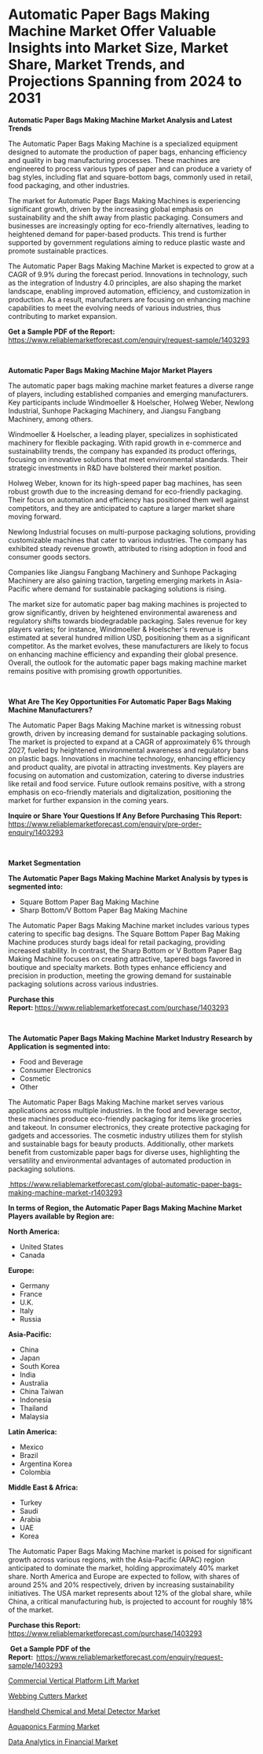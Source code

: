 <p><h1>Automatic Paper Bags Making Machine Market Offer Valuable Insights into Market Size, Market Share, Market Trends, and Projections Spanning from 2024 to 2031</h1></p><p><strong>Automatic Paper Bags Making Machine Market Analysis and Latest Trends</strong></p>
<p><p>The Automatic Paper Bags Making Machine is a specialized equipment designed to automate the production of paper bags, enhancing efficiency and quality in bag manufacturing processes. These machines are engineered to process various types of paper and can produce a variety of bag styles, including flat and square-bottom bags, commonly used in retail, food packaging, and other industries. </p><p>The market for Automatic Paper Bags Making Machines is experiencing significant growth, driven by the increasing global emphasis on sustainability and the shift away from plastic packaging. Consumers and businesses are increasingly opting for eco-friendly alternatives, leading to heightened demand for paper-based products. This trend is further supported by government regulations aiming to reduce plastic waste and promote sustainable practices.</p><p>The Automatic Paper Bags Making Machine Market is expected to grow at a CAGR of 9.9% during the forecast period. Innovations in technology, such as the integration of Industry 4.0 principles, are also shaping the market landscape, enabling improved automation, efficiency, and customization in production. As a result, manufacturers are focusing on enhancing machine capabilities to meet the evolving needs of various industries, thus contributing to market expansion.</p></p>
<p><strong>Get a Sample PDF of the Report:&nbsp;</strong> <a href="https://www.reliablemarketforecast.com/enquiry/request-sample/1403293?utm_campaign=1437&utm_medium=2&utm_source=Github&utm_content=ia&utm_term=23102024&utm_id=automatic-paper-bags-making-machine">https://www.reliablemarketforecast.com/enquiry/request-sample/1403293</a></p>
<p>&nbsp;</p>
<p><strong>Automatic Paper Bags Making Machine Major Market Players</strong></p>
<p><p>The automatic paper bags making machine market features a diverse range of players, including established companies and emerging manufacturers. Key participants include Windmoeller & Hoelscher, Holweg Weber, Newlong Industrial, Sunhope Packaging Machinery, and Jiangsu Fangbang Machinery, among others.</p><p>Windmoeller & Hoelscher, a leading player, specializes in sophisticated machinery for flexible packaging. With rapid growth in e-commerce and sustainability trends, the company has expanded its product offerings, focusing on innovative solutions that meet environmental standards. Their strategic investments in R&D have bolstered their market position.</p><p>Holweg Weber, known for its high-speed paper bag machines, has seen robust growth due to the increasing demand for eco-friendly packaging. Their focus on automation and efficiency has positioned them well against competitors, and they are anticipated to capture a larger market share moving forward.</p><p>Newlong Industrial focuses on multi-purpose packaging solutions, providing customizable machines that cater to various industries. The company has exhibited steady revenue growth, attributed to rising adoption in food and consumer goods sectors.</p><p>Companies like Jiangsu Fangbang Machinery and Sunhope Packaging Machinery are also gaining traction, targeting emerging markets in Asia-Pacific where demand for sustainable packaging solutions is rising. </p><p>The market size for automatic paper bag making machines is projected to grow significantly, driven by heightened environmental awareness and regulatory shifts towards biodegradable packaging. Sales revenue for key players varies; for instance, Windmoeller & Hoelscher's revenue is estimated at several hundred million USD, positioning them as a significant competitor. As the market evolves, these manufacturers are likely to focus on enhancing machine efficiency and expanding their global presence. Overall, the outlook for the automatic paper bags making machine market remains positive with promising growth opportunities.</p></p>
<p>&nbsp;</p>
<p><strong>What Are The Key Opportunities For Automatic Paper Bags Making Machine Manufacturers?</strong></p>
<p><p>The Automatic Paper Bags Making Machine market is witnessing robust growth, driven by increasing demand for sustainable packaging solutions. The market is projected to expand at a CAGR of approximately 6% through 2027, fueled by heightened environmental awareness and regulatory bans on plastic bags. Innovations in machine technology, enhancing efficiency and product quality, are pivotal in attracting investments. Key players are focusing on automation and customization, catering to diverse industries like retail and food service. Future outlook remains positive, with a strong emphasis on eco-friendly materials and digitalization, positioning the market for further expansion in the coming years.</p></p>
<p><strong>Inquire or Share Your Questions If Any Before Purchasing This Report:</strong> <a href="https://www.reliablemarketforecast.com/enquiry/pre-order-enquiry/1403293?utm_campaign=1437&utm_medium=2&utm_source=Github&utm_content=ia&utm_term=23102024&utm_id=automatic-paper-bags-making-machine">https://www.reliablemarketforecast.com/enquiry/pre-order-enquiry/1403293</a></p>
<p>&nbsp;</p>
<p><strong>Market Segmentation</strong></p>
<p><strong>The Automatic Paper Bags Making Machine Market Analysis by types is segmented into:</strong></p>
<p><ul><li>Square Bottom Paper Bag Making Machine</li><li>Sharp Bottom/V Bottom Paper Bag Making Machine</li></ul></p>
<p><p>The Automatic Paper Bags Making Machine market includes various types catering to specific bag designs. The Square Bottom Paper Bag Making Machine produces sturdy bags ideal for retail packaging, providing increased stability. In contrast, the Sharp Bottom or V Bottom Paper Bag Making Machine focuses on creating attractive, tapered bags favored in boutique and specialty markets. Both types enhance efficiency and precision in production, meeting the growing demand for sustainable packaging solutions across various industries.</p></p>
<p><strong>Purchase this Report:&nbsp;</strong><a href="https://www.reliablemarketforecast.com/purchase/1403293?utm_campaign=1437&utm_medium=2&utm_source=Github&utm_content=ia&utm_term=23102024&utm_id=automatic-paper-bags-making-machine">https://www.reliablemarketforecast.com/purchase/1403293</a></p>
<p>&nbsp;</p>
<p><strong>The Automatic Paper Bags Making Machine Market Industry Research by Application is segmented into:</strong></p>
<p><ul><li>Food and Beverage</li><li>Consumer Electronics</li><li>Cosmetic</li><li>Other</li></ul></p>
<p><p>The Automatic Paper Bags Making Machine market serves various applications across multiple industries. In the food and beverage sector, these machines produce eco-friendly packaging for items like groceries and takeout. In consumer electronics, they create protective packaging for gadgets and accessories. The cosmetic industry utilizes them for stylish and sustainable bags for beauty products. Additionally, other markets benefit from customizable paper bags for diverse uses, highlighting the versatility and environmental advantages of automated production in packaging solutions.</p></p>
<p><a href="https://www.reliablemarketforecast.com/global-automatic-paper-bags-making-machine-market-r1403293?utm_campaign=1437&utm_medium=2&utm_source=Github&utm_content=ia&utm_term=23102024&utm_id=automatic-paper-bags-making-machine">&nbsp;https://www.reliablemarketforecast.com/global-automatic-paper-bags-making-machine-market-r1403293</a></p>
<p><strong>In terms of Region, the Automatic Paper Bags Making Machine Market Players available by Region are:</strong></p>
<p>
    <p> <strong> North America: </strong>
        <ul>
            <li>United States</li>
            <li>Canada</li>
        </ul>
        </p> 
    <p> <strong> Europe: </strong>
        <ul>
            <li>Germany</li>
            <li>France</li>
            <li>U.K.</li>
            <li>Italy</li>
            <li>Russia</li>
        </ul>
        </p> 
    <p> <strong> Asia-Pacific: </strong>
        <ul>
            <li>China</li>
            <li>Japan</li>
            <li>South Korea</li>
            <li>India</li>
            <li>Australia</li>
            <li>China Taiwan</li>
            <li>Indonesia</li>
            <li>Thailand</li>
            <li>Malaysia</li>
        </ul>
        </p> 
    <p> <strong> Latin America: </strong>
        <ul>
            <li>Mexico</li>
            <li>Brazil</li>
            <li>Argentina Korea</li>
            <li>Colombia</li>
        </ul>
        </p> 
    <p> <strong> Middle East & Africa: </strong>
        <ul>
            <li>Turkey</li>
            <li>Saudi</li>
            <li>Arabia</li>
            <li>UAE</li>
            <li>Korea</li>
        </ul>
    </p>
    </p>
<p><p>The Automatic Paper Bags Making Machine market is poised for significant growth across various regions, with the Asia-Pacific (APAC) region anticipated to dominate the market, holding approximately 40% market share. North America and Europe are expected to follow, with shares of around 25% and 20% respectively, driven by increasing sustainability initiatives. The USA market represents about 12% of the global share, while China, a critical manufacturing hub, is projected to account for roughly 18% of the market.</p></p>
<p><strong>Purchase this Report: </strong><a href="https://www.reliablemarketforecast.com/purchase/1403293?utm_campaign=1437&utm_medium=2&utm_source=Github&utm_content=ia&utm_term=23102024&utm_id=automatic-paper-bags-making-machine">https://www.reliablemarketforecast.com/purchase/1403293</a></p>
<p>&nbsp;<strong>Get a Sample PDF of the Report:&nbsp;&nbsp;</strong><a href="https://www.reliablemarketforecast.com/enquiry/request-sample/1403293?utm_campaign=1437&utm_medium=2&utm_source=Github&utm_content=ia&utm_term=23102024&utm_id=automatic-paper-bags-making-machine">https://www.reliablemarketforecast.com/enquiry/request-sample/1403293</a></p>
<p><strong></strong></p>
<p><p><a href="https://github.com/fransisca0zkko/Market-Research-Report-List-1/blob/main/commercial-vertical-platform-lift-market.md?utm_campaign=1437&utm_medium=2&utm_source=Github&utm_content=ia&utm_term=23102024&utm_id=automatic-paper-bags-making-machine">Commercial Vertical Platform Lift Market</a></p><p><a href="https://issuu.com/reportprime-2/docs/webbing-cutters-market-size-2030.pp_233d375d2713f2?utm_campaign=1437&utm_medium=2&utm_source=Github&utm_content=ia&utm_term=23102024&utm_id=automatic-paper-bags-making-machine">Webbing Cutters Market</a></p><p><a href="https://issuu.com/reportprime-2/docs/handheld-chemical-and-metal-detecto_4455618d6bd315?utm_campaign=1437&utm_medium=2&utm_source=Github&utm_content=ia&utm_term=23102024&utm_id=automatic-paper-bags-making-machine">Handheld Chemical and Metal Detector Market</a></p><p><a href="https://www.linkedin.com/pulse/mapping-aquaponics-farming-market-trends-challenges-breakthroughs-ex65f?utm_campaign=1437&utm_medium=2&utm_source=Github&utm_content=ia&utm_term=23102024&utm_id=automatic-paper-bags-making-machine">Aquaponics Farming Market</a></p><p><a href="https://github.com/chaschadedn/Market-Research-Report-List-1/blob/main/data-analytics-in-financial-market.md?utm_campaign=1437&utm_medium=2&utm_source=Github&utm_content=ia&utm_term=23102024&utm_id=automatic-paper-bags-making-machine">Data Analytics in Financial Market</a></p></p>